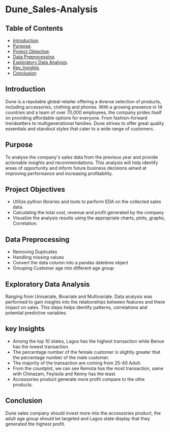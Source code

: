 # Dune_Sales-Analysis

## Table of Contents 
- [Introduction](#introduction).
- [Purpose](#Purpose).
- [Project Objective](#project-objective).
- [Data Preprocessing](#data-preprocessing).
- [Exploratory Data Analysis](#EDA).
- [Key_Insights](#key-insights).
- [Conclusion](#conclusion)

## Introduction
Dune is a reputable global retailer offering a diverse selection of products, including accessories, clothing and phones. With a growing presence in 14 countries and a team of over 70,000 employees, the company prides itself on providing affordable options for everyone. From fashion-forward trendsetters to multigenerational families. Dune strives to offer great quality essentials and standout styles that cater to a wide range of customers.

## Purpose 
To analyse the company's sales data from the previous year and provide actionable insights and recommendations. This analysis will help identify areas of opportunity and inform future business decisions aimed at improving performance and increasing profitability.

## Project Objectives
* Utilize python libraries and tools to perform EDA on the collected sales data.
* Calculating the total cost, revenue and profit generated by the company
* Visualize the analysis results using the appropriate charts, plots, graphs, Correlation.

## Data Preprocessing
* Removing Duplicates
* Handling missing values
* Convert the data column into a pandas datetime object
* Grouping Customer age into different age group

## Exploratory Data Analysis
Ranging from Univariate, Bivariate and Multivariate. Data analysis was performed to gain insights into the relationships between features and there impact on sales. This steps helps identify patterns, correlations and potential predictive variables.

## key Insights
* Among the top 10 states, Lagos has the highest transaction while Benue has the lowest transaction.
* The percentage number of the female customer is slightly greater that the percentage number of the male customer.
* The majority of the transaction are coming from 25-40 Adult.
* From the countplot, we can see Remota has the most transaction, same with Chinazam, Feyisola and Kenny has the least.
* Accessories product generate more profit compare to the othe products.

## Conclusion
Dune sales company should invest more into the accessories product, the adult age group should be targeted and Lagos state display that they generated the highest profit.

